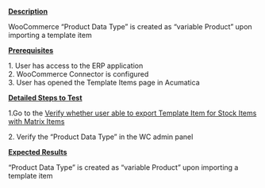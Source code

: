
<p><strong><u>Description</u></strong></p>
<p>WooCommerce &ldquo;Product Data Type&rdquo; is created as &ldquo;variable Product&rdquo; upon importing a template item</p>
<p style="margin-left: 0.0in;"><strong><u>Prerequisites</u></strong>&nbsp;</p>
<p style="margin-left: 0.0in;">1. User has access to the ERP application<br />2. WooCommerce Connector is configured<br />3. User has opened the Template Items page in Acumatica</p>
<p style="margin-left: 0.0in;"><strong><u>Detailed Steps to Test</u></strong>&nbsp;</p>
<p style="margin-left: 0.0in;">1.Go to the&nbsp;<a href="https://wiki.acumatica.com/x/_gmXC" rel="nofollow">Verify whether user able to export Template Item for Stock Items with Matrix Items</a><a href="https://wiki.acumatica.com/x/_gmXC" rel="nofollow"></a></p>
<p style="margin-left: 0.0in;">2. Verify the &ldquo;Product Data Type&rdquo; in the WC admin panel</p>
<p style="margin-left: 0.0in;"><strong><u>Expected Results</u></strong>&nbsp;</p>
<p style="margin-left: 0.0in;">&ldquo;Product Data Type&rdquo; is created as &ldquo;variable Product&rdquo; upon importing a template item</p>

